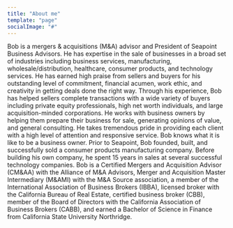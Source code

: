 ```yaml
---
title: "About me"
template: "page"
socialImage: "#"
---
```


Bob is a mergers & acquisitions (M&A) advisor and President of Seapoint Business Advisors. He has expertise in the sale of businesses in a broad set of industries including business services, manufacturing, wholesale/distribution, healthcare, consumer products, and technology services. He has earned high praise from sellers and buyers for his outstanding level of commitment, financial acumen, work ethic, and creativity in getting deals done the right way. Through his experience, Bob has helped sellers complete transactions with a wide variety of buyers including private equity professionals, high net worth individuals, and large acquisition-minded corporations. He works with business owners by helping them prepare their business for sale, generating opinions of value, and general consulting. He takes tremendous pride in providing each client with a high level of attention and responsive service. Bob knows what it is like to be a business owner. Prior to Seapoint, Bob founded, built, and successfully sold a consumer products manufacturing company. Before building his own company, he spent 15 years in sales at several successful technology companies. Bob is a Certified Mergers and Acquisition Advisor (CM&AA) with the Alliance of M&A Advisors, Merger and Acquisition Master Intermediary (M&AMI) with the M&A Source association, a member of the International Association of Business Brokers (IBBA),  licensed broker with the California Bureau of Real Estate,  certified business broker (CBB),  member of the Board of Directors with the California Association of Business Brokers (CABB), and earned a Bachelor of Science in Finance from California State University Northridge.